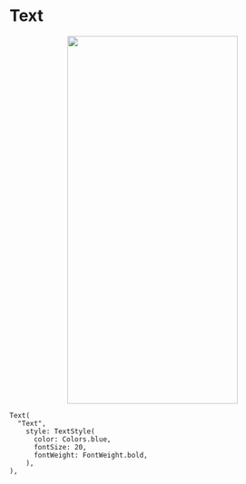 # Text
<p align="center">
<img src="https://docs.google.com/uc?id=1fDWdaHU9UmvL05_2ZbaTygZSM-KGrYHz" height="649" width="300">
</p>

```
Text(
  "Text",
    style: TextStyle(
      color: Colors.blue,
      fontSize: 20,
      fontWeight: FontWeight.bold,
    ),
),
```
